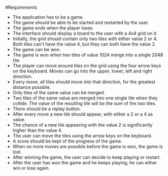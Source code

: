 #Requirements

* The application has to be a game.
* The game should be able to be started and restarted by the user.
* The game ends when the player loses.
* The interface should display a board to the user with a 4x4 grid on it.
* Initially, the grid should contain only two tiles with either value 2 or 4. Both tiles can't have the value 4, but they can both have the value 2.
* The game can be won.
* The game is won when two tiles of value 1024 merge into a single 2048 tile.
* The player can move around tiles on the grid using the four arrow keys on the keyboard. Moves can go into the upper, lower, left and right direction.
* Every move, all tiles should move into that direction, for the greatest distance possible. 
* Only tiles of the same value can be merged.
* Two tiles of the same value are merged into one single tile when they collide. The value of the resulting tile will be the sum of the two tiles.
* There should be a replay button.
* After every move a new tile should appear, with either a 2 or a 4 as value.
* The chance of a new tile appearing with the value 2 is significantly higher than the value 4.
* The user can move the tiles using the arrow keys on the keyboard.
* A score should be kept of the progress of the game.
* When no more moves are possible before the game is won, the game is lost. 
* After winning the game, the user can decide to keep playing or restart.
* After the user has won the game and he keeps playing, he can either win or lose again.